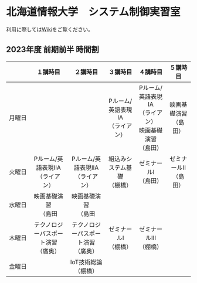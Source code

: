 # 北海道情報大学　システム制御実習室

利用に際しては[Wiki](https://github.com/jtLabHIU/sysctrl/wiki)をご覧ください。

## 2023年度 前期前半 時間割
|　　　|１講時目|２講時目|３講時目|４講時目|５講時目|
|:---:|:------:|:------:|:------:|:------:|:------:|
|月曜日| | |Pルーム/英語表現IA<br>（ライアン）|Pルーム/英語表現IA<br>（ライアン）<br>映画基礎演習<br>（島田）|映画基礎演習<br>（島田）|
|火曜日|Pルーム/英語表現IIA<br>（ライアン）|Pルーム/英語表現IIA<br>（ライアン）|組込みシステム基礎<br>（棚橋）|ゼミナールI<br>（島田）|ゼミナールII<br>（島田）|
|水曜日|映画基礎演習<br>（島田|映画基礎演習<br>（島田| | | |
|木曜日|テクノロジーパスポート演習<br>（廣奥）|テクノロジーパスポート演習<br>（廣奥）|ゼミナールI<br>（棚橋）|ゼミナールIII<br>（棚橋）| |
|金曜日| |IoT技術総論<br>（棚橋）| | | |

